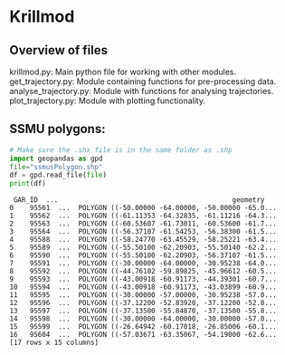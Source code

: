 # Krillmod
## Overview of files
krillmod.py: Main python file for working with other modules.\
get_trajectory.py: Module containing functions for pre-processing data.\
analyse_trajectory.py: Module with functions for analysing trajectories.\
plot_trajectory.py: Module with plotting functionality.

## SSMU polygons:

[comment]: <> (This is a comment, it will not be included)
[comment]: <> (The shapefiles from ccamlr)
```python
# Make sure the .shx file is in the same folder as .shp
import geopandas as gpd
file="ssmusPolygon.shp" 
df = gpd.read_file(file)
print(df)
```
```
 GAR_ID  ...                                           geometry
0    95561  ...  POLYGON ((-50.00000 -64.00000, -50.00000 -65.0...
1    95562  ...  POLYGON ((-61.11353 -64.32835, -61.11216 -64.3...
2    95563  ...  POLYGON ((-60.53607 -61.73011, -60.53600 -61.7...
3    95564  ...  POLYGON ((-56.37107 -61.54253, -56.38300 -61.5...
4    95588  ...  POLYGON ((-58.24770 -63.45529, -58.25221 -63.4...
5    95589  ...  POLYGON ((-55.50100 -62.20903, -55.50140 -62.2...
6    95590  ...  POLYGON ((-55.50100 -62.20903, -56.37107 -61.5...
7    95591  ...  POLYGON ((-30.00000 -64.00000, -30.95238 -64.0...
8    95592  ...  POLYGON ((-44.76102 -59.89825, -45.96612 -60.5...
9    95593  ...  POLYGON ((-43.00918 -60.91173, -44.39301 -60.7...
10   95594  ...  POLYGON ((-43.00918 -60.91173, -43.03899 -60.9...
11   95595  ...  POLYGON ((-30.00000 -57.00000, -30.95238 -57.0...
12   95596  ...  POLYGON ((-37.12200 -52.83920, -37.12200 -52.8...
13   95597  ...  POLYGON ((-37.13500 -55.84870, -37.13500 -55.8...
14   95598  ...  POLYGON ((-30.00000 -64.00000, -30.00000 -57.0...
15   95599  ...  POLYGON ((-26.64942 -60.17018, -26.85006 -60.1...
16   95604  ...  POLYGON ((-57.03671 -63.35067, -54.19000 -62.6...
[17 rows x 15 columns]
```
